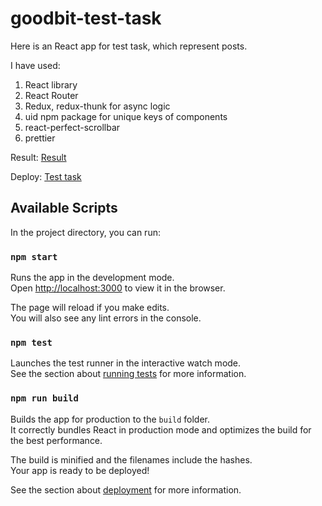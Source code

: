 # goodbit-test-task
Here is an React app for test task, which represent posts.

I have used:
1. React library
2. React Router
3. Redux, redux-thunk for async logic
4. uid npm package for unique keys of components
5. react-perfect-scrollbar
6. prettier

Result: [Result](https://mega.nz/file/v6IlQQ4a#cArFK_xm_4H6Kx15i_Ms5W733Kz6C4T38GjeM1Gs8Pg)

Deploy: [Test task](https://goodbit-test-romichdmitriev.netlify.app/)

## Available Scripts

In the project directory, you can run:

### `npm start`

Runs the app in the development mode.\
Open [http://localhost:3000](http://localhost:3000) to view it in the browser.

The page will reload if you make edits.\
You will also see any lint errors in the console.

### `npm test`

Launches the test runner in the interactive watch mode.\
See the section about [running tests](https://facebook.github.io/create-react-app/docs/running-tests) for more information.

### `npm run build`

Builds the app for production to the `build` folder.\
It correctly bundles React in production mode and optimizes the build for the best performance.

The build is minified and the filenames include the hashes.\
Your app is ready to be deployed!

See the section about [deployment](https://facebook.github.io/create-react-app/docs/deployment) for more information.
